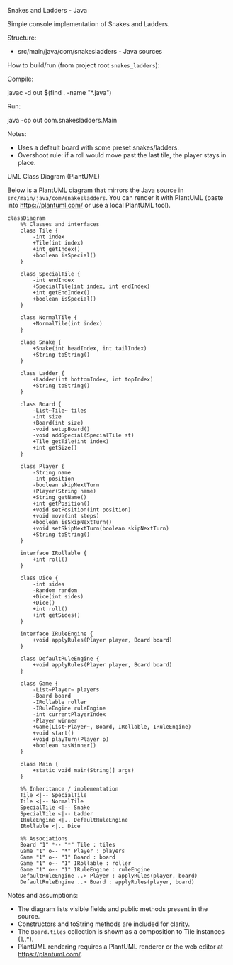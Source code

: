 Snakes and Ladders - Java

Simple console implementation of Snakes and Ladders.

Structure:
- src/main/java/com/snakesladders - Java sources

How to build/run (from project root `snakes_ladders`):

Compile:

javac -d out $(find . -name "*.java")

Run:

java -cp out com.snakesladders.Main

Notes:
- Uses a default board with some preset snakes/ladders.
- Overshoot rule: if a roll would move past the last tile, the player stays in place.

UML Class Diagram (PlantUML)

Below is a PlantUML diagram that mirrors the Java source in `src/main/java/com/snakesladders`.
You can render it with PlantUML (paste into https://plantuml.com/ or use a local PlantUML tool).

```mermaid
classDiagram
	%% Classes and interfaces
	class Tile {
		-int index
		+Tile(int index)
		+int getIndex()
		+boolean isSpecial()
	}

	class SpecialTile {
		-int endIndex
		+SpecialTile(int index, int endIndex)
		+int getEndIndex()
		+boolean isSpecial()
	}

	class NormalTile {
		+NormalTile(int index)
	}

	class Snake {
		+Snake(int headIndex, int tailIndex)
		+String toString()
	}

	class Ladder {
		+Ladder(int bottomIndex, int topIndex)
		+String toString()
	}

	class Board {
		-List~Tile~ tiles
		-int size
		+Board(int size)
		-void setupBoard()
		-void addSpecial(SpecialTile st)
		+Tile getTile(int index)
		+int getSize()
	}

	class Player {
		-String name
		-int position
		-boolean skipNextTurn
		+Player(String name)
		+String getName()
		+int getPosition()
		+void setPosition(int position)
		+void move(int steps)
		+boolean isSkipNextTurn()
		+void setSkipNextTurn(boolean skipNextTurn)
		+String toString()
	}

	interface IRollable {
		+int roll()
	}

	class Dice {
		-int sides
		-Random random
		+Dice(int sides)
		+Dice()
		+int roll()
		+int getSides()
	}

	interface IRuleEngine {
		+void applyRules(Player player, Board board)
	}

	class DefaultRuleEngine {
		+void applyRules(Player player, Board board)
	}

	class Game {
		-List~Player~ players
		-Board board
		-IRollable roller
		-IRuleEngine ruleEngine
		-int currentPlayerIndex
		-Player winner
		+Game(List~Player~, Board, IRollable, IRuleEngine)
		+void start()
		+void playTurn(Player p)
		+boolean hasWinner()
	}

	class Main {
		+static void main(String[] args)
	}

	%% Inheritance / implementation
	Tile <|-- SpecialTile
	Tile <|-- NormalTile
	SpecialTile <|-- Snake
	SpecialTile <|-- Ladder
	IRuleEngine <|.. DefaultRuleEngine
	IRollable <|.. Dice

	%% Associations
	Board "1" *-- "*" Tile : tiles
	Game "1" o-- "*" Player : players
	Game "1" o-- "1" Board : board
	Game "1" o-- "1" IRollable : roller
	Game "1" o-- "1" IRuleEngine : ruleEngine
	DefaultRuleEngine ..> Player : applyRules(player, board)
	DefaultRuleEngine ..> Board : applyRules(player, board)

```

Notes and assumptions:
- The diagram lists visible fields and public methods present in the source.
- Constructors and toString methods are included for clarity.
- The `Board.tiles` collection is shown as a composition to Tile instances (1..*).
- PlantUML rendering requires a PlantUML renderer or the web editor at https://plantuml.com/.

